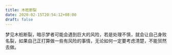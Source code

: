 ```yaml
---
title: 木桩断裂
date: 2020-02-15T20:54:12+08:00
draft: false
---
```


梦见木桩断裂，暗示梦者可能会遇到巨大的风险，若是处理不慎，就会让自己身败名裂，如果自己正打算做一些有风险的事情，无论如何一定要考虑清楚，不能贸然去做。